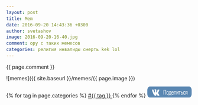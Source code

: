 ```yaml
---
layout: post
title: Mem
date: 2016-09-20 14:43:36 +0300
author: svetashov
image: 2016-09-20-16-40.jpg
comment: ору с таких мемесов
categories: религия инвалиды смерть kek lol
---
```


{{ page.comment }}

![memes]({{ site.baseurl }}/memes/{{ page.image }})

{% for tag in page.categories %}
<a href="https://memeshub.github.io/{{ tag }}">
	#{{ tag }}
</a>
{% endfor %}
 <a href='http://vkontakte.ru/share.php?url=https://memeshub.github.io{{ page.url | uri: absolute }}' target='_blank'><img src='/images/vk.png' border='0' width='120' height='30' alt='' title='Поделиться ВКонтакте'></a>
